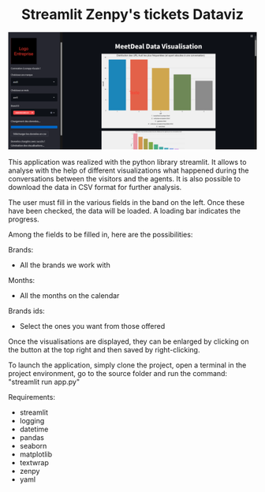 <h1 align="center">
  Streamlit Zenpy's tickets Dataviz 
</h1>

![alt text](data/screen_app.png "Screen of the app")

This application was realized with the python library streamlit. It allows to analyse with the help of different visualizations what happened during the conversations between the visitors and the agents. It is also possible to download the data in CSV format for further analysis.

The user must fill in the various fields in the band on the left. Once these have been checked, the data will be loaded. A loading bar indicates the progress.

Among the fields to be filled in, here are the possibilities:

Brands:
- All the brands we work with

Months:
- All the months on the calendar

Brands ids:
- Select the ones you want from those offered

Once the visualisations are displayed, they can be enlarged by clicking on the button at the top right and then saved by 
right-clicking.

To launch the application, simply clone the project, open a terminal in the project environment, go to the source folder and run the command: "streamlit run app.py"

Requirements:

- streamlit
- logging
- datetime
- pandas
- seaborn
- matplotlib
- textwrap
- zenpy
- yaml
